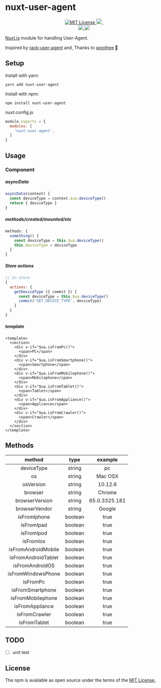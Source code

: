 # nuxt-user-agent

<p align="center">
  <a href="https://camo.qiitausercontent.com/d50f55237fc27bec84cbd86060cb9be1391cee78/687474703a2f2f696d672e736869656c64732e696f2f62616467652f6c6963656e73652d4d49542d626c75652e7376673f7374796c653d666c6174" target="_blank" rel="nofollow noopener">
    <img src="https://camo.qiitausercontent.com/d50f55237fc27bec84cbd86060cb9be1391cee78/687474703a2f2f696d672e736869656c64732e696f2f62616467652f6c6963656e73652d4d49542d626c75652e7376673f7374796c653d666c6174" alt="MIT License" data-canonical-src="http://img.shields.io/badge/license-MIT-blue.svg?style=flat">
  </a>
  <a href="https://badge.fury.io/js/nuxt-user-agent">
    <img src="https://badge.fury.io/js/nuxt-user-agent.svg" alt="npm version" height="18">
  </a>
  <a href="https://david-dm.org/fukuiretu/nuxt-user-agent">
    <img alt="" src="https://david-dm.org/fukuiretu/nuxt-user-agent/status.svg?style=flat-square">
  </a>
  <br>
  <a href="https://codeclimate.com/github/fukuiretu/nuxt-user-agent/maintainability">
    <img src="https://api.codeclimate.com/v1/badges/bad8abe1f1ba5f3c2723/maintainability" />
  </a>
  <a href="https://codeclimate.com/github/fukuiretu/nuxt-user-agent/test_coverage">
    <img src="https://api.codeclimate.com/v1/badges/bad8abe1f1ba5f3c2723/test_coverage" />
  </a>
</p>

[Nuxt.js](https://nuxtjs.org/) module for handling User-Agent.

Inspired by [rack-user-agent](https://github.com/k0kubun/rack-user_agent) and, Thanks to [woothee](http://woothee.github.io/) :pray:

## Setup

Install with yarn:

`yarn add nuxt-user-agent`

Install with npm:

`npm install nuxt-user-agent`

nuxt.config.js

```js
module.exports = {
  modules: [
    'nuxt-user-agent',
  ]
}
```

## Usage

### Component

##### asyncData

```js
asyncData(context) {
  const deviceType = context.$ua.deviceType()
  return { deviceType }
}
```

##### methods/created/mounted/etc

```js
methods: {
  something() {
    const deviceType = this.$ua.deviceType()
    this.deviceType = deviceType
  }
}
```

##### Store actions

```js
// In store
{
  actions: {
    getDeviceType ({ commit }) {
      const deviceType = this.$ua.deviceType()
      commit('SET_DEVICE_TYPE', deviceType)
    }
  }
}
```

##### template

```vue
<template>
  <section>
    <div v-if="$ua.isFromPc()">
      <span>PC</span>
    </div>
    <div v-if="$ua.isFromSmartphone()">
      <span>Smartphone</span>
    </div>
    <div v-if="$ua.isFromMobilephone()">
      <span>Mobilephone</span>
    </div>
    <div v-if="$ua.isFromTablet()">
      <span>Tablet</span>
    </div>
    <div v-if="$ua.isFromAppliance()">
      <span>Appliance</span>
    </div>
    <div v-if="$ua.isFromCrawler()">
      <span>Crawler</span>
    </div>
  </section>
</template>
```

## Methods

|       method        |  type   |    example    |
| :-----------------: | :-----: | :-----------: |
|     deviceType      | string  |      pc       |
|         os          | string  |    Mac OSX    |
|      osVersion      | string  |    10.12.6    |
|       browser       | string  |    Chrome     |
|   browserVersion    | string  | 65.0.3325.181 |
|    browserVendor    | string  |    Google     |
|    isFromIphone     | boolean |     true      |
|     isFromIpad      | boolean |     true      |
|     isFromIpod      | boolean |     true      |
|      isFromIos      | boolean |     true      |
| isFromAndroidMobile | boolean |     true      |
| isFromAndroidTablet | boolean |     true      |
|   isFromAndroidOS   | boolean |     true      |
| isFromWindowsPhone  | boolean |     true      |
|      isFromPc       | boolean |     true      |
|  isFromSmartphone   | boolean |     true      |
|  isFromMobilephone  | boolean |     true      |
|   isFromAppliance   | boolean |     true      |
|    isFromCrawler    | boolean |     true      |
|    isFromTablet     | boolean |     true      |


## TODO
- [ ] unit test


## License
The npm is available as open source under the terms of the [MIT License.](https://opensource.org/licenses/MIT)
